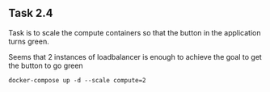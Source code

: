 ## Task 2.4  

Task is to scale the compute containers so that the button in the application turns green.  

Seems that 2 instances of loadbalancer is enough to achieve the goal to get the button to go green 

`docker-compose up -d --scale compute=2`  
